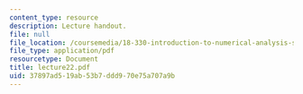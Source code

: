 ```yaml
---
content_type: resource
description: Lecture handout.
file: null
file_location: /coursemedia/18-330-introduction-to-numerical-analysis-spring-2004/37897ad519ab53b7ddd970e75a707a9b_lecture22.pdf
file_type: application/pdf
resourcetype: Document
title: lecture22.pdf
uid: 37897ad5-19ab-53b7-ddd9-70e75a707a9b
---
```

